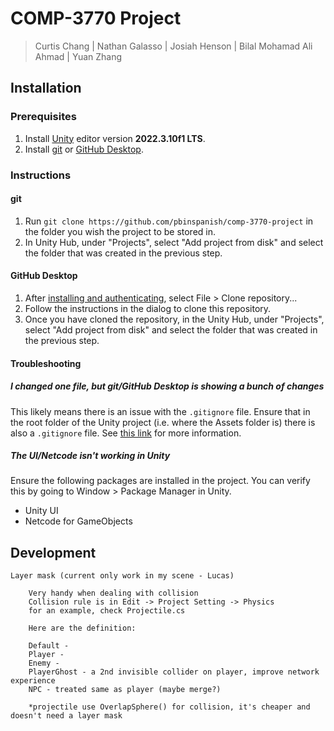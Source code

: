 # COMP-3770 Project
> Curtis Chang | Nathan Galasso | Josiah Henson | Bilal Mohamad Ali Ahmad | Yuan Zhang
## Installation
### Prerequisites
1. Install [Unity](https://unity.com/) editor version **2022.3.10f1 LTS**.
2. Install [git](https://git-scm.com/downloads) or [GitHub Desktop](https://desktop.github.com/).

### Instructions
#### git
1. Run `git clone https://github.com/pbinspanish/comp-3770-project` in the folder you wish the project to be stored in.
2. In Unity Hub, under "Projects", select "Add project from disk" and select the folder that was created in the previous step.
#### GitHub Desktop
1. After [installing and authenticating](https://docs.github.com/en/desktop/overview/getting-started-with-github-desktop), select File > Clone repository...
2. Follow the instructions in the dialog to clone this repository.
3. Once you have cloned the repository, in the Unity Hub, under "Projects", select "Add project from disk" and select the folder that was created in the previous step.
#### Troubleshooting
##### I changed one file, but git/GitHub Desktop is showing a bunch of changes
This likely means there is an issue with the `.gitignore` file. Ensure that in the root folder of the Unity project (i.e. where the Assets folder is) there is also a `.gitignore` file. See [this link](https://docs.google.com/spreadsheets/d/1cCBNv72AiMzCmrdhcMFnjmT3eZIiR9R4Ty-s0x_PUt8/edit#gid=0) for more information.
##### The UI/Netcode isn't working in Unity
Ensure the following packages are installed in the project. You can verify this by going to Window > Package Manager in Unity.
- Unity UI
- Netcode for GameObjects

## Development
```
Layer mask (current only work in my scene - Lucas)
	
	Very handy when dealing with collision
	Collision rule is in Edit -> Project Setting -> Physics
	for an example, check Projectile.cs

	Here are the definition:

	Default - 
	Player -
	Enemy -
	PlayerGhost - a 2nd invisible collider on player, improve network experience
	NPC - treated same as player (maybe merge?)

	*projectile use OverlapSphere() for collision, it's cheaper and doesn't need a layer mask
```